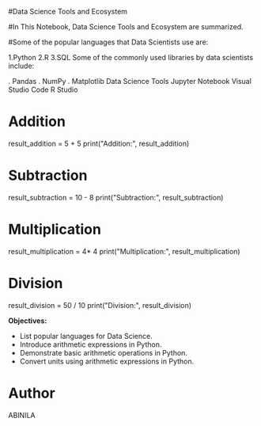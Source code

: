 #Data Science Tools and Ecosystem 

#In This Notebook, Data Science Tools and Ecosystem are summarized.

#Some of the popular languages that Data Scientists use are:

1.Python
2.R
3.SQL
Some of the commonly used libraries by data scientists include:

. Pandas
. NumPy
. Matplotlib
Data Science Tools
  Jupyter Notebook
  Visual Studio Code
  R Studio
  # Addition
result_addition = 5 + 5
print("Addition:", result_addition) 

# Subtraction
result_subtraction = 10 - 8
print("Subtraction:", result_subtraction)  
# Multiplication
result_multiplication = 4* 4
print("Multiplication:", result_multiplication)  

# Division
result_division = 50 / 10
print("Division:", result_division)  

 

**Objectives:**

- List popular languages for Data Science.
- Introduce arithmetic expressions in Python.
- Demonstrate basic arithmetic operations in Python.
- Convert units using arithmetic expressions in Python.

# Author
ABINILA
